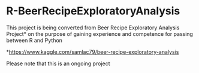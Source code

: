 # R-BeerRecipeExploratoryAnalysis

This project is being converted from Beer Recipe Exploratory Analysis Project* on the purpose of gaining experience and competence for passing between R and Python

*https://www.kaggle.com/samlac79/beer-recipe-exploratory-analysis

Please note that this is an ongoing project
